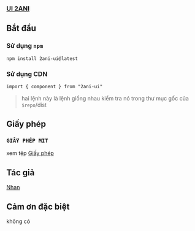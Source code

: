 ### [UI 2ANI](./README.md)

## Bắt đầu

### Sử dụng `npm`

```shell script
npm install 2ani-ui@latest
```

### Sử dụng CDN

```html
import { component } from "2ani-ui"
```

> hai lệnh này là lệnh giống nhau
> kiểm tra nó trong thư mục gốc của `$repo`/dist

## Giấy phép

### `GIẤY PHÉP MIT`

xem tệp [Giấy phép](./LICENSE)

## Tác giả

[Nhan](https://github.com/fo-nhan)

## Cảm ơn đặc biệt

không có
